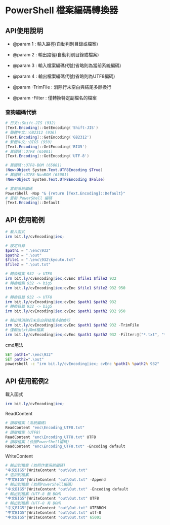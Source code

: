 PowerShell 檔案編碼轉換器
===

## API使用說明
- @param 1 : 輸入路徑(自動判別目錄或檔案)
- @param 2 : 輸出路徑(自動判別目錄或檔案)
- @param 3 : 輸入檔案編碼代號(省略則為當前系統編碼)
- @param 4 : 輸出檔案編碼代號(省略則為UTF8編碼)

- @param -TrimFile : 消除行末空白與結尾多餘換行
- @param -Filter   : 僅轉換特定副檔名的檔案

### 查詢編碼代號

```ps1
# 日文::Shift-JIS (932)
[Text.Encoding]::GetEncoding('Shift-JIS')
# 簡體中文::GB2312 (936)
[Text.Encoding]::GetEncoding('GB2312')
# 繁體中文::BIG5 (950)
[Text.Encoding]::GetEncoding('BIG5')
# 萬國碼::UTF8 (65001)
[Text.Encoding]::GetEncoding('UTF-8')

# 萬國碼::UTF8-BOM (65001)
(New-Object System.Text.UTF8Encoding $True)
# 萬國碼::UTF8-NonBOM (65001)
(New-Object System.Text.UTF8Encoding $False)

# 當前系統編碼
PowerShell -Nop "& {return [Text.Encoding]::Default}"
# 當前 PowerShell 編碼
[Text.Encoding]::Default
```

## API 使用範例

``` ps1
# 載入函式
irm bit.ly/cvEncoding|iex; 

# 設定目錄
$path1 = ".\enc\932"
$path2 = ".\out"
$file1 = ".\enc\932\kyouto.txt"
$file2 = ".\out.txt"

# 轉換檔案 932 -> UTF8
irm bit.ly/cvEncoding|iex;cvEnc $file1 $file2 932
# 轉換檔案 932 -> big5
irm bit.ly/cvEncoding|iex;cvEnc $file1 $file2 932 950

# 轉換目錄 932 -> UTF8
irm bit.ly/cvEncoding|iex;cvEnc $path1 $path2 932
# 轉換目錄 932 -> big5
irm bit.ly/cvEncoding|iex;cvEnc $path1 $path2 932 950

# 輸出時消除行末空白與結尾多餘換行
irm bit.ly/cvEncoding|iex;cvEnc $path1 $path2 932 -TrimFile
# 僅輸出txt與md檔案
irm bit.ly/cvEncoding|iex;cvEnc $path1 $path2 932 -Filter:@("*.txt", "*.md")

```

cmd用法

```bat
SET path1=".\enc\932"
SET path2=".\out"
powershell -c "irm bit.ly/cvEncoding|iex; cvEnc %path1% %path2% 932"

```

## API 使用範例2
載入函式
```ps1
irm bit.ly/cvEncoding|iex; 
```

ReadContent
```ps1
# 讀取檔案 (系統編碼)
ReadContent "enc\Encoding_UTF8.txt"
# 讀取檔案 (UTF8)
ReadContent "enc\Encoding_UTF8.txt" UTF8
# 讀取檔案 (依照PowerShell編碼)
ReadContent "enc\Encoding_UTF8.txt" -Encoding default
```

WriteContent
```ps1
# 輸出到檔案 (依照作業系統編碼)
"中文BIG5"|WriteContent "out\Out.txt"
# 追加到檔案
"中文BIG5"|WriteContent "out\Out.txt" -Append
# 輸出到檔案 (依照PowerShell編碼)
"中文BIG5"|WriteContent "out\Out.txt" -Encoding default
# 輸出到檔案 (UTF-8 無 BOM)
"中文BIG5"|WriteContent "out\Out.txt" UTF8
# 輸出到檔案 (UTF-8 有 BOM)
"中文BIG5"|WriteContent "out\Out.txt" UTF8BOM
"中文BIG5"|WriteContent "out\Out.txt" utf-8
"中文BIG5"|WriteContent "out\Out.txt" 65001
```
